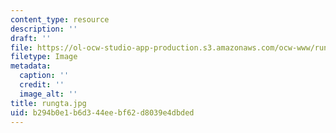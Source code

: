 ```yaml
---
content_type: resource
description: ''
draft: ''
file: https://ol-ocw-studio-app-production.s3.amazonaws.com/ocw-www/rungta.jpg
filetype: Image
metadata:
  caption: ''
  credit: ''
  image_alt: ''
title: rungta.jpg
uid: b294b0e1-b6d3-44ee-bf62-d8039e4dbded
---
```

